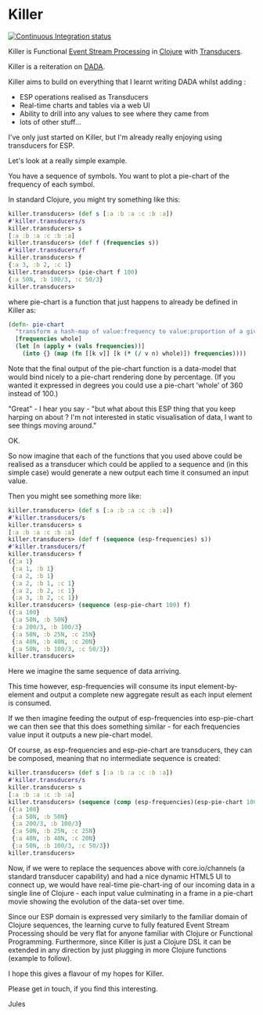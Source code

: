 # Killer

[![Continuous Integration status](https://secure.travis-ci.org/JulesGosnell/killer.png)](http://travis-ci.org/JulesGosnell/killer)

Killer is Functional [Event Stream Processing](https://en.wikipedia.org/wiki/Event_stream_processing) in [Clojure](https://clojure.org/) with [Transducers](http://clojure.org/reference/transducers).

Killer is a reiteration on
[DADA](https://github.com/JulesGosnell/dada "Event Stream Processing in Clojure").

Killer aims to build on everything that I learnt writing DADA whilst adding :

- ESP operations realised as Transducers
- Real-time charts and tables via a web UI
- Ability to drill into any values to see where they came from
- lots of other stuff...

I've only just started on Killer, but I'm already really enjoying
using transducers for ESP.

Let's look at a really simple example.

You have a sequence of symbols. You want to plot a pie-chart of the
frequency of each symbol.

In standard Clojure, you might try something like this:

```clojure
killer.transducers> (def s [:a :b :a :c :b :a])
#'killer.transducers/s
killer.transducers> s
[:a :b :a :c :b :a]
killer.transducers> (def f (frequencies s))
#'killer.transducers/f
killer.transducers> f
{:a 3, :b 2, :c 1}
killer.transducers> (pie-chart f 100)
{:a 50N, :b 100/3, :c 50/3}
killer.transducers> 
```

where pie-chart is a function that just happens to already be defined in Killer as:

```clojure
(defn- pie-chart
  "transform a hash-map of value:frequency to value:proportion of a given whole"
  [frequencies whole]
  (let [n (apply + (vals frequencies))]
    (into {} (map (fn [[k v]] [k (* (/ v n) whole)]) frequencies))))
```

Note that the final output of the pie-chart function is a data-model
that would bind nicely to a pie-chart rendering done by
percentage. (If you wanted it expressed in degrees you could use a
pie-chart 'whole' of 360 instead of 100.)

"Great" - I hear you say - "but what about this ESP thing that you
keep harping on about ? I'm not interested in static visualisation
of data, I want to see things moving around."

OK.

So now imagine that each of the functions that you used above could be
realised as a transducer which could be applied to a sequence and (in
this simple case) would generate a new output each time it consumed an
input value.

Then you might see something more like:

```clojure
killer.transducers> (def s [:a :b :a :c :b :a])
#'killer.transducers/s
killer.transducers> s
[:a :b :a :c :b :a]
killer.transducers> (def f (sequence (esp-frequencies) s))
#'killer.transducers/f
killer.transducers> f
({:a 1}
 {:a 1, :b 1}
 {:a 2, :b 1}
 {:a 2, :b 1, :c 1}
 {:a 2, :b 2, :c 1}
 {:a 3, :b 2, :c 1})
killer.transducers> (sequence (esp-pie-chart 100) f)
({:a 100}
 {:a 50N, :b 50N}
 {:a 200/3, :b 100/3}
 {:a 50N, :b 25N, :c 25N}
 {:a 40N, :b 40N, :c 20N}
 {:a 50N, :b 100/3, :c 50/3})
killer.transducers>
```
Here we imagine the same sequence of data arriving.

This time however, esp-frequencies will consume its input
element-by-element and output a complete new aggregate result as each
input element is consumed.

If we then imagine feeding the output of esp-frequencies into
esp-pie-chart we can then see that this does something similar - for
each frequencies value input it outputs a new pie-chart model.

Of course, as esp-frequencies and esp-pie-chart are transducers, they
can be composed, meaning that no intermediate sequence is created:

```clojure
killer.transducers> (def s [:a :b :a :c :b :a])
#'killer.transducers/s
killer.transducers> s
[:a :b :a :c :b :a]
killer.transducers> (sequence (comp (esp-frequencies)(esp-pie-chart 100)) s)
({:a 100}
 {:a 50N, :b 50N}
 {:a 200/3, :b 100/3}
 {:a 50N, :b 25N, :c 25N}
 {:a 40N, :b 40N, :c 20N}
 {:a 50N, :b 100/3, :c 50/3})
killer.transducers>
```

Now, if we were to replace the sequences above with core.io/channels
(a standard transducer capability) and had a nice dynamic HTML5 UI to
connect up, we would have real-time pie-chart-ing of our incoming data
in a single line of Clojure - each input value culminating in a frame
in a pie-chart movie showing the evolution of the data-set over
time.

Since our ESP domain is expressed very similarly to the familiar
domain of Clojure sequences, the learning curve to fully featured
Event Stream Processing should be very flat for anyone familiar with
Clojure or Functional Programming. Furthermore, since Killer is just a
Clojure DSL it can be extended in any direction by just plugging in
more Clojure functions (example to follow).

I hope this gives a flavour of my hopes for Killer.

Please get in touch, if you find this interesting.


Jules
